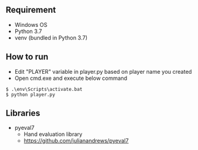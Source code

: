 ## Requirement
- Windows OS
- Python 3.7
- venv (bundled in Python 3.7)

## How to run
- Edit "PLAYER" variable in player.py based on player name you created
- Open cmd.exe and execute below command

```
$ .\env\Scripts\activate.bat
$ python player.py
```

## Libraries
- pyeval7
    - Hand evaluation library
    - https://github.com/julianandrews/pyeval7